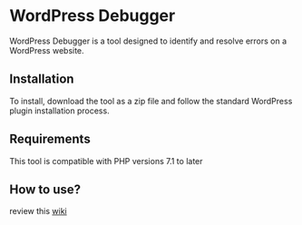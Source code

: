 # WordPress Debugger

WordPress Debugger is a tool designed to identify and resolve errors on a WordPress website.

## Installation

To install, download the tool as a zip file and follow the standard WordPress plugin installation process.

## Requirements

This tool is compatible with PHP versions 7.1 to later

## How to use?
review this [wiki](https://github.com/devkabir/0-debugger/wiki)